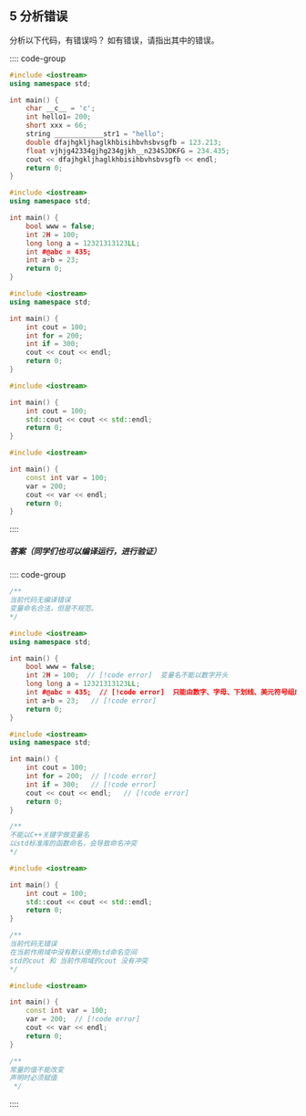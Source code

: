 ## 5 分析错误

分析以下代码，有错误吗？ 如有错误，请指出其中的错误。

:::: code-group

```cpp [代码1]
#include <iostream>
using namespace std;

int main() {
    char __c__ = 'c';
    int hello1= 200;
    short xxx = 66;
    string ____________str1 = "hello";
    double dfajhgkljhaglkhbisihbvhsbvsgfb = 123.213;
    float vjhjg42334gjhg234gjkh__n234SJDKFG = 234.435;
    cout << dfajhgkljhaglkhbisihbvhsbvsgfb << endl;
    return 0;
}
```

```cpp [代码2]
#include <iostream>
using namespace std;

int main() {
    bool www = false;
    int 2H = 100;
    long long a = 12321313123LL;
    int #@abc = 435;
    int a+b = 23;
    return 0;
}
```

```cpp [代码3]
#include <iostream>
using namespace std;

int main() {
    int cout = 100;
    int for = 200;
    int if = 300;
    cout << cout << endl;
    return 0;
}
```

```cpp [代码4]
#include <iostream>

int main() {
    int cout = 100;
    std::cout << cout << std::endl;
    return 0;
}
```

```cpp [代码5]
#include <iostream>

int main() {
    const int var = 100;
    var = 200;
    cout << var << endl;
    return 0;
}
```

::::

##### 答案（同学们也可以编译运行，进行验证）

<PasswordProtected>

:::: code-group

```cpp [代码1]
/**
当前代码无编译错误
变量命名合法，但是不规范。
*/
```

```cpp [代码2]
#include <iostream>
using namespace std;

int main() {
    bool www = false;
    int 2H = 100;  // [!code error]  变量名不能以数字开头
    long long a = 12321313123LL;
    int #@abc = 435;  // [!code error]  只能由数字、字母、下划线、美元符号组成
    int a+b = 23;   // [!code error]
    return 0;
}
```

```cpp [代码3]
#include <iostream>
using namespace std;

int main() {
    int cout = 100;
    int for = 200;  // [!code error]
    int if = 300;   // [!code error]
    cout << cout << endl;   // [!code error]
    return 0;
}

/**
不能以C++关键字做变量名
以std标准库的函数命名，会导致命名冲突
*/
```

```cpp [代码4]
#include <iostream>

int main() {
    int cout = 100;
    std::cout << cout << std::endl;
    return 0;
}

/**
当前代码无错误
在当前作用域中没有默认使用std命名空间
std的cout 和 当前作用域的cout 没有冲突
*/
```

```cpp [代码5]
#include <iostream>

int main() {
    const int var = 100;
    var = 200;  // [!code error]
    cout << var << endl;
    return 0;
}

/**
常量的值不能改变
声明时必须赋值
 */
```

::::

</PasswordProtected>
